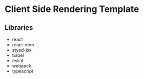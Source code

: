 # Client Side Rendering Template

## Libraries
* react
* react-dom
* styed-jsx
* babel
* eslint
* webapck
* typescript
